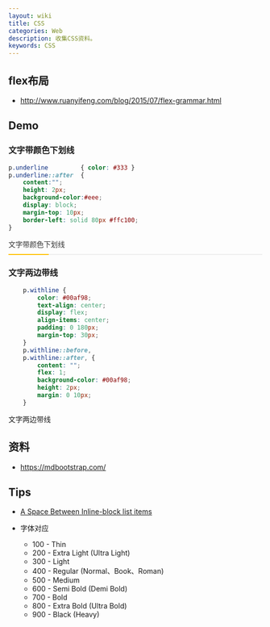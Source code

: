 ```yaml
---
layout: wiki
title: CSS
categories: Web
description: 收集CSS资料。
keywords: CSS
---
```


## flex布局
- <http://www.ruanyifeng.com/blog/2015/07/flex-grammar.html>

## Demo
### 文字带颜色下划线
<style tyle="css">
    p.underline { color: #333 }
    p.underline::after { content:""; height: 2px; background-color:#eee; display: block; margin-top: 10px; border-left: solid 80px #ffc100;}
</style>
```css
p.underline         { color: #333 }
p.underline::after  { 
    content:""; 
    height: 2px; 
    background-color:#eee; 
    display: block; 
    margin-top: 10px; 
    border-left: solid 80px #ffc100;
}
```
<p class="underline">文字带颜色下划线</p>

### 文字两边带线
<style type="css">
    p.withline {
        color: #00af98;
        text-align: center;
        display: flex;
        align-items: center;
        padding: 0 180px;
        margin-top: 30px;
    }
    p.withline::before,
    p.withline::after, {    
        content: "";
        flex: 1;
        background-color: #00af98;
        height: 2px;
        margin: 0 10px;
    }
</style>
```css
    p.withline {
        color: #00af98;
        text-align: center;
        display: flex;
        align-items: center;
        padding: 0 180px;
        margin-top: 30px;
    }
    p.withline::before,
    p.withline::after, {    
        content: "";
        flex: 1;
        background-color: #00af98;
        height: 2px;
        margin: 0 10px;
    }
```
<p class="withline">文字两边带线</p>


## 资料
- <https://mdbootstrap.com/>

## Tips
- [A Space Between Inline-block list items](http://stackoverflow.com/questions/5256533/a-space-between-inline-block-list-items)

- 字体对应
    * 100 - Thin
    * 200 - Extra Light (Ultra Light)
    * 300 - Light
    * 400 - Regular (Normal、Book、Roman)
    * 500 - Medium
    * 600 - Semi Bold (Demi Bold)
    * 700 - Bold
    * 800 - Extra Bold (Ultra Bold)
    * 900 - Black (Heavy)